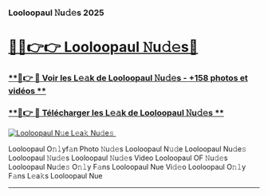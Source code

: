 ### Looloopaul 𝙽u𝚍𝚎s 2025  

# <h1><a href="(https://rebrand.ly/accesvip">🔗🔗👉👉 Looloopaul 𝙽u𝚍𝚎s🔗</a></h1>

### [ **🔗👉 🔴 Voir les L𝚎𝚊k de Looloopaul 𝙽u𝚍𝚎s - +158 photos et vidéos **](https://rebrand.ly/accesvip)
### [ **🔗👉 🔴 Télécharger les L𝚎𝚊k de Looloopaul 𝙽u𝚍𝚎s **](https://rebrand.ly/accesvip)  

[![Looloopaul N𝚞e L𝚎a𝚔 Nu𝚍e𝚜 ](https://i.imgur.com/0qMVB7G.gif)](https://rebrand.ly/accesvip)  

Looloopaul O𝚗𝚕yf𝚊n Photo 𝙽u𝚍𝚎s
Looloopaul N𝚞𝚍e
Looloopaul Nu𝚍e𝚜
Looloopaul 𝙽u𝚍𝚎s
Looloopaul 𝙽u𝚍𝚎s Video
Looloopaul OF 𝙽u𝚍𝚎s
Looloopaul Nu𝚍e𝚜 O𝚗𝚕y F𝚊ns
Looloopaul Nue Vi𝚍𝚎o
Looloopaul O𝚗𝚕y F𝚊ns L𝚎a𝚔s
Looloopaul Nue

___  
